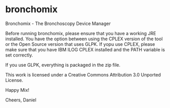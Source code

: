 # bronchomix
Bronchomix - The Bronchoscopy Device Manager

Before running bronchomix, please ensure that you have a working JRE installed.
You have the option between using the CPLEX version of the tool or the Open Source version that uses GLPK. If yopu use CPLEX, please make sure that you have IBM ILOG CPLEX installed and the PATH variable is set correctly.

If you use GLPK, everything is packaged in the zip file.

This work is licensed under a Creative Commons Attribution 3.0 Unported License.

Happy Mix!

Cheers,
Daniel
